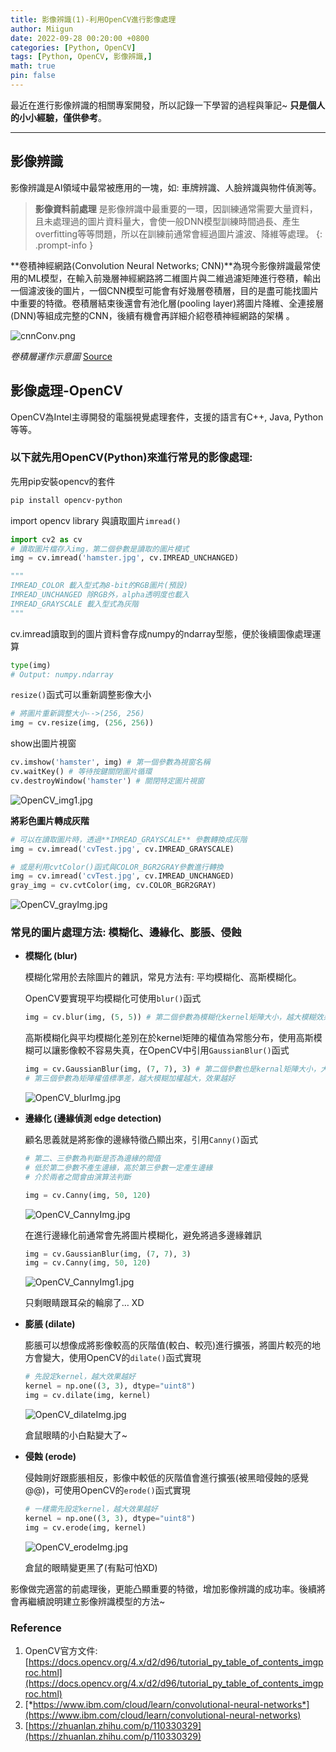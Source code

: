 ```yaml
---
title: 影像辨識(1)-利用OpenCV進行影像處理
author: Miigun
date: 2022-09-28 00:20:00 +0800
categories: [Python, OpenCV]
tags: [Python, OpenCV, 影像辨識,]
math: true
pin: false
---
```


最近在進行影像辨識的相關專案開發，所以記錄一下學習的過程與筆記~ **只是個人的小小經驗，僅供參考**。

---

## 影像辨識

影像辨識是AI領域中最常被應用的一塊，如: 車牌辨識、人臉辨識與物件偵測等。

> **影像資料前處理** 是影像辨識中最重要的一環，因訓練通常需要大量資料，且未處理過的圖片資料量大，會使一般DNN模型訓練時間過長、產生overfitting等等問題，所以在訓練前通常會經過圖片濾波、降維等處理。
{: .prompt-info }


**卷積神經網路(Convolution Neural Networks; CNN)**為現今影像辨識最常使用的ML模型，在輸入前幾層神經網路將二維圖片與二維過濾矩陣進行卷積，輸出一個濾波後的圖片，一個CNN模型可能會有好幾層卷積層，目的是盡可能找圖片中重要的特徵。卷積層結束後還會有池化層(pooling layer)將圖片降維、全連接層(DNN)等組成完整的CNN，後續有機會再詳細介紹卷積神經網路的架構 。

![cnnConv.png](/assets/img/postpictures/opencv/cnnConv.png)

*卷積層運作示意圖* [Source](https://www.ibm.com/cloud/learn/convolutional-neural-networks)

## 影像處理-OpenCV

OpenCV為Intel主導開發的電腦視覺處理套件，支援的語言有C++, Java, Python等等。

### 以下就先用OpenCV(Python)來進行常見的影像處理:

先用pip安裝opencv的套件

```bash
pip install opencv-python
```

import opencv library 與讀取圖片`imread()`

```python
import cv2 as cv
# 讀取圖片檔存入img，第二個參數是讀取的圖片模式
img = cv.imread('hamster.jpg', cv.IMREAD_UNCHANGED)

"""
IMREAD_COLOR 載入型式為8-bit的RGB圖片(預設)
IMREAD_UNCHANGED 除RGB外，alpha透明度也載入
IMREAD_GRAYSCALE 載入型式為灰階
"""

```

cv.imread讀取到的圖片資料會存成numpy的ndarray型態，便於後續圖像處理運算

```python
type(img)
# Output: numpy.ndarray
```

`resize()`函式可以重新調整影像大小

```python
# 將圖片重新調整大小-->(256, 256)
img = cv.resize(img, (256, 256))
```

show出圖片視窗

```python
cv.imshow('hamster', img) # 第一個參數為視窗名稱
cv.waitKey() # 等待按鍵關閉圖片循環
cv.destroyWindow('hamster') # 關閉特定圖片視窗
```

![OpenCV_img1.jpg](/assets/img/postpictures/opencv/OpenCV_img1.jpg)

**將彩色圖片轉成灰階**

```python
# 可以在讀取圖片時，透過**IMREAD_GRAYSCALE** 參數轉換成灰階
img = cv.imread('cvTest.jpg', cv.IMREAD_GRAYSCALE)

# 或是利用cvtColor()函式與COLOR_BGR2GRAY參數進行轉換
img = cv.imread('cvTest.jpg', cv.IMREAD_UNCHANGED)
gray_img = cv.cvtColor(img, cv.COLOR_BGR2GRAY) 
```

![OpenCV_grayImg.jpg](/assets/img/postpictures/opencv/OpenCV_grayImg.jpg)

### 常見的圖片處理方法: 模糊化、邊緣化、膨脹、侵蝕

- **模糊化 (blur)**
    
    模糊化常用於去除圖片的雜訊，常見方法有: 平均模糊化、高斯模糊化。
    
    OpenCV要實現平均模糊化可使用`blur()`函式
    
    ```python
    img = cv.blur(img, (5, 5)) # 第二個參數為模糊化kernel矩陣大小，越大模糊效果越好
    ```
    
    高斯模糊化與平均模糊化差別在於kernel矩陣的權值為常態分布，使用高斯模糊可以讓影像較不容易失真，在OpenCV中引用`GaussianBlur()`函式
    
    ```python
    img = cv.GaussianBlur(img, (7, 7), 3) # 第二個參數也是kernal矩陣大小，大小值須為奇數
    # 第三個參數為矩陣權值標準差，越大模糊加權越大，效果越好
    ```
    
    ![OpenCV_blurImg.jpg](/assets/img/postpictures/opencv/OpenCV_blurImg.jpg)
    
- **邊緣化 (邊緣偵測 edge detection)**
    
    顧名思義就是將影像的邊緣特徵凸顯出來，引用`Canny()`函式
    
    ```python
    # 第二、三參數為判斷是否為邊緣的閥值
    # 低於第二參數不產生邊緣，高於第三參數一定產生邊緣
    # 介於兩者之間會由演算法判斷
    
    img = cv.Canny(img, 50, 120) 
    ```
    
    ![OpenCV_CannyImg.jpg](/assets/img/postpictures/opencv/OpenCV_CannyImg.jpg)
    
    在進行邊緣化前通常會先將圖片模糊化，避免將過多邊緣雜訊
    
    ```python
    img = cv.GaussianBlur(img, (7, 7), 3)
    img = cv.Canny(img, 50, 120) 
    ```
    
    ![OpenCV_CannyImg1.jpg](/assets/img/postpictures/opencv/OpenCV_CannyImg1.jpg)
    
    只剩眼睛跟耳朵的輪廓了… XD
    
- **膨脹 (dilate)**
    
    膨脹可以想像成將影像較高的灰階值(較白、較亮)進行擴張，將圖片較亮的地方會變大，使用OpenCV的`dilate()`函式實現
    
    ```python
    # 先設定kernel，越大效果越好
    kernel = np.one((3, 3), dtype="uint8")
    img = cv.dilate(img, kernel)
    ```
    
    ![OpenCV_dilateImg.jpg](/assets/img/postpictures/opencv/OpenCV_dilateImg.jpg)
    
    倉鼠眼睛的小白點變大了~
    
- **侵蝕 (erode)**
    
    侵蝕剛好跟膨脹相反，影像中較低的灰階值會進行擴張(被黑暗侵蝕的感覺@@)，可使用OpenCV的`erode()`函式實現
    
    ```python
    # 一樣需先設定kernel，越大效果越好
    kernel = np.one((3, 3), dtype="uint8")
    img = cv.erode(img, kernel)
    ```
    
    ![OpenCV_erodeImg.jpg](/assets/img/postpictures/opencv/OpenCV_erodeImg.jpg)
    
    倉鼠的眼睛變更黑了(有點可怕XD)

影像做完適當的前處理後，更能凸顯重要的特徵，增加影像辨識的成功率。後續將會再繼續說明建立影像辨識模型的方法~
    

### Reference

1. OpenCV官方文件: [https://docs.opencv.org/4.x/d2/d96/tutorial_py_table_of_contents_imgproc.html](https://docs.opencv.org/4.x/d2/d96/tutorial_py_table_of_contents_imgproc.html)
2. [*https://www.ibm.com/cloud/learn/convolutional-neural-networks*](https://www.ibm.com/cloud/learn/convolutional-neural-networks)
3. [https://zhuanlan.zhihu.com/p/110330329](https://zhuanlan.zhihu.com/p/110330329)